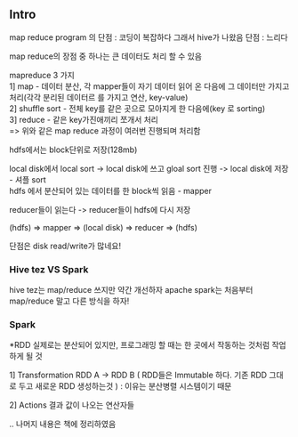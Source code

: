 ## Intro

map reduce program 의 단점 : 코딩이 복잡하다
그래서 hive가 나왔음 단점 : 느리다

map reduce의 장점 중 하나는 큰 데이터도 처리 할 수 있음

mapreduce 3 가지  
1] map - 데이터 분산, 각 mapper들이 자기 데이터 읽어 온 다음에 그 데이터만 가지고 처리(각각 분리된 데이터르 를 가지고 연산, key-value)  
2] shuffle sort - 전체 key를 같은 곳으로 모아지게 한 다음에(key 로 sorting)  
3] reduce -  같은 key가진애끼리 쪼개서 처리  
=> 위와 같은 map reduce 과정이 여러번 진행되며 처리함  

hdfs에서는 block단위로 저장(128mb)

local disk에서 local sort -> local disk에 쓰고 gloal sort 진행 -> local disk에 저장 - 셔플 sort  
hdfs 에서 분산되어 있는 데이터를 한 block씩 읽음 - mapper

reducer들이 읽는다 -> reducer들이 hdfs에 다시 저장


(hdfs) => mapper => (local disk) => reducer => (hdfs)

단점은 disk read/write가 많네요! 

### Hive tez VS Spark

hive tez는 map/reduce 쓰지만 약간 개선하자
apache spark는 처음부터 map/reduce 말고 다른 방식을 하자! 

### Spark

*RDD
실제로는 분산되어 있지만, 프로그래밍 할 때는 한 곳에서 작동하는 것처럼 작업 하게 될 것

1] Transformation
RDD A -> RDD B ( RDD들은 Immutable 하다. 기존 RDD 그대로 두고 새로운 RDD 생성하는것 ) :
이유는 분산병렬 시스템이기 때문

2] Actions
결과 값이 나오는 연산자들

.. 나머지 내용은 책에 정리하였음






